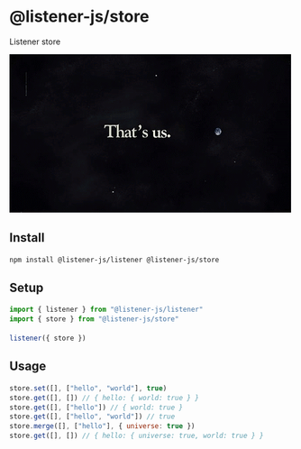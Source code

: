 # @listener-js/store

Listener store

![store](media/store.png)

## Install

```bash
npm install @listener-js/listener @listener-js/store
```

## Setup

```js
import { listener } from "@listener-js/listener"
import { store } from "@listener-js/store"

listener({ store })
```

## Usage

```js
store.set([], ["hello", "world"], true)
store.get([], []) // { hello: { world: true } }
store.get([], ["hello"]) // { world: true }
store.get([], ["hello", "world"]) // true
store.merge([], ["hello"], { universe: true })
store.get([], []) // { hello: { universe: true, world: true } }
```
